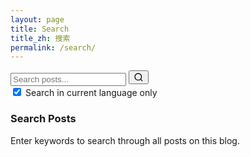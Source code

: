 ```yaml
---
layout: page
title: Search
title_zh: 搜索
permalink: /search/
---
```


<div class="search-container">
  <div class="search-form">
    <input type="text" id="search-input" placeholder="Search posts..." />
    <button id="search-button" type="button" aria-label="Search">
      <svg width="16" height="16" viewBox="0 0 24 24" fill="none" stroke="currentColor" stroke-width="2">
        <circle cx="11" cy="11" r="8"></circle>
        <path d="M21 21l-4.35-4.35"></path>
      </svg>
    </button>
  </div>
  
  <div class="search-filters">
    <label class="filter-label">
      <input type="checkbox" id="current-lang-only" checked />
      <span id="current-lang-text">Search in current language only</span>
    </label>
  </div>
  
  <div id="search-results" class="search-results">
    <div id="search-welcome" class="search-welcome">
      <h3 id="search-welcome-title">Search Posts</h3>
      <p id="search-welcome-text">Enter keywords to search through all posts on this blog.</p>
    </div>
  </div>
</div>

<script src="{{ '/assets/js/search.js' | relative_url }}"></script>